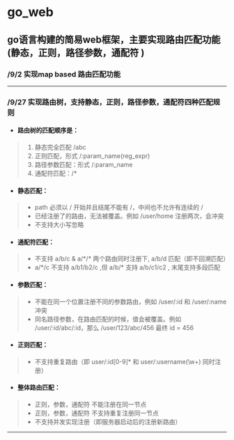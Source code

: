 # go_web
## go语言构建的简易web框架，主要实现路由匹配功能 (静态，正则，路径参数，通配符 )

###     /9/2    实现map based 路由匹配功能
*******************************************************************
###     /9/27   实现路由树，支持静态，正则，路径参数，通配符四种匹配规则
* ####            路由树的匹配顺序是：
>1. 静态完全匹配 /abc
>2. 正则匹配，形式 /:param_name(reg_expr)
>3. 路径参数匹配：形式 /:param_name
>4. 通配符匹配：/\*
* ####            静态匹配：
>* path 必须以 / 开始并且结尾不能有 /，中间也不允许有连续的 /
>* 已经注册了的路由，无法被覆盖。例如 /user/home 注册两次，会冲突
>* 不支持大小写忽略
* ####            通配符匹配：
>* 不支持 a/b/c & a/\*/\* 两个路由同时注册下, a/b/d 匹配（即不回溯匹配）
>* a/\*/c 不支持 a/b1/b2/c ,但 a/b/\* 支持 a/b/c1/c2 , 末尾支持多段匹配
* ####            参数匹配：
>* 不能在同一个位置注册不同的参数路由，例如 /user/:id 和 /user/:name 冲突
>* 同名路径参数，在路由匹配的时候，值会被覆盖。例如 /user/:id/abc/:id，那么 /user/123/abc/456 最终 id = 456
* ####            正则匹配：
>* 不支持重复路由（即 user/:id[0-9]\* 和 user/:username(\w+) 同时注册）
* ####            整体路由匹配：
>* 正则，参数，通配符 不能注册在同一节点
>* 正则，参数，通配符 不支持重复注册同一节点
>* 不支持并发实现注册（即服务器启动后的注册新路由）
*******************************************************************